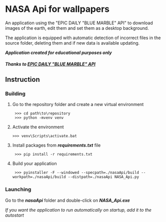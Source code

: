 # NASA Api for wallpapers

An application using the "EPIC DAILY "BLUE MARBLE" API" to download images of the earth, edit them 
and set them as a desktop background.

The application is equipped with automatic detection of incorrect files in the source folder, deleting them 
and if new data is available updating.


***Application created for educational purposes only***   

##### Thanks to <a href="https://epic.gsfc.nasa.gov/about/api" target="_blank">EPIC DAILY "BLUE MARBLE" API</a>


## Instruction
### Building

1. Go to the repository folder and create a new virtual environment

        >>> cd path\to\repository
        >>> python -mvenv venv
        
2.  Activate the environment

        >>> venv\Scripts\activate.bat
        
3. Install packages from ***requirements.txt*** file

        >>> pip install -r requirements.txt
        
4. Build your application

        >>> pyinstaller -F --windowed --specpath=./nasaApi/build --workpath=./nasaApi/build --distpath=./nasaApi NASA_Api.py


### Launching

Go to the ***nasaApi*** folder and double-click on ***NASA_Api.exe***

*If you want the application to run automatically on startup, add it to the autostart*